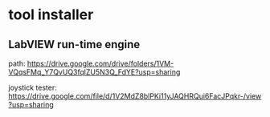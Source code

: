 # tool installer
## LabVIEW run-time engine
path: https://drive.google.com/drive/folders/1VM-VQqsFMq_Y7QvUQ3fqlZU5N3Q_FdYE?usp=sharing 

joystick tester: https://drive.google.com/file/d/1V2MdZ8blPKi11yJAQHRQui6FacJPqkr-/view?usp=sharing

